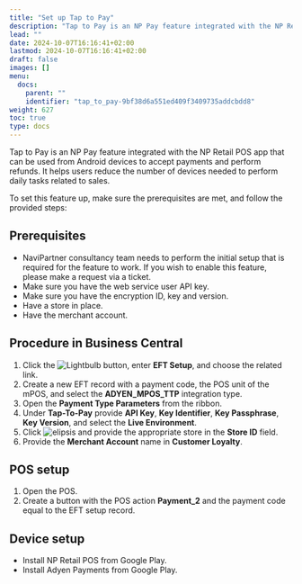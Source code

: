```yaml
---
title: "Set up Tap to Pay"
description: "Tap to Pay is an NP Pay feature integrated with the NP Retail POS app that can be used from Android devices to accept payments and perform refunds."
lead: ""
date: 2024-10-07T16:16:41+02:00
lastmod: 2024-10-07T16:16:41+02:00
draft: false
images: []
menu:
  docs:
    parent: ""
    identifier: "tap_to_pay-9bf38d6a551ed409f3409735addcbdd8"
weight: 627
toc: true
type: docs
---
```


Tap to Pay is an NP Pay feature integrated with the NP Retail POS app that can be used from Android devices to accept payments and perform refunds. It helps users reduce the number of devices needed to perform daily tasks related to sales. 

To set this feature up, make sure the prerequisites are met, and follow the provided steps:

## Prerequisites

- NaviPartner consultancy team needs to perform the initial setup that is required for the feature to work. If you wish to enable this feature, please make a request via a ticket. 
- Make sure you have the web service user API key.
- Make sure you have the encryption ID, key and version.
- Have a store in place.
- Have the merchant account.

## Procedure in Business Central

1. Click the ![Lightbulb](Lightbulb_icon.PNG) button, enter **EFT Setup**, and choose the related link.           
2. Create a new EFT record with a payment code, the POS unit of the mPOS, and select the **ADYEN_MPOS_TTP** integration type.
3. Open the **Payment Type Parameters** from the ribbon.
4. Under **Tap-To-Pay** provide **API Key**, **Key Identifier**, **Key Passphrase**, **Key Version**, and select the **Live Environment**.
5. Click ![elipsis](elipsis_icon.png) and provide the appropriate store in the **Store ID** field.
6. Provide the **Merchant Account** name in **Customer Loyalty**.

## POS setup

1. Open the POS.
2. Create a button with the POS action **Payment_2** and the payment code equal to the EFT setup record.

## Device setup

- Install NP Retail POS from Google Play.
- Install Adyen Payments from Google Play.